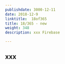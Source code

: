 ```yaml
---
publishdate: 3000-12-11
date: 2018-12-9
linktitle:  18of365
title: 18/365 - new
weight: 348
description: xxx Firebase

--- 
```


## xxx
